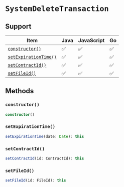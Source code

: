 # `SystemDeleteTransaction`

## Support

| Item | Java | JavaScript | Go
| - | - | - | - |
| [`constructor()`](#new) | ✅ | ✅ | ✅
| [`setExpirationTime()`](#setExpirationTime) | ✅ | ✅ | ✅
| [`setContractId()`](#setContractId) | ✅ | ✅ | ✅
| [`setFileId()`](#setFileId) | ✅ | ✅ | ✅

## Methods

### `constructor()`

```typescript
constructor()
```

### `setExpirationTime()`

```typescript
setExpirationTime(date: Date): this
```

### `setContractId()`

```typescript
setContractId(id: ContractId): this
```

### `setFileId()`

```typescript
setFileId(id: FileId): this
```
